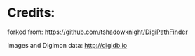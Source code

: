 # Credits:

forked from: https://github.com/tshadowknight/DigiPathFinder

Images and Digimon data: http://digidb.io
